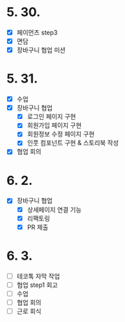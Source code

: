 # 5. 30.

- [x] 페이먼츠 step3
- [x] 면담
- [x] 장바구니 협업 미션

# 5. 31.

- [x] 수업
- [x] 장바구니 협업
  - [x] 로그인 페이지 구현
  - [x] 회원가입 페이지 구현
  - [x] 회원정보 수정 페이지 구현
  - [x] 인풋 컴포넌트 구현 & 스토리북 작성
- [x] 협업 회의

# 6. 2.

- [x] 장바구니 협업
  - [x] 상세페이지 연결 기능
  - [x] 리팩토링
  - [x] PR 제출

# 6. 3.

- [ ] 테코톡 자막 작업
- [ ] 협업 step1 회고
- [ ] 수업
- [ ] 협업 회의
- [ ] 근로 회식
